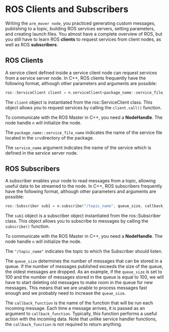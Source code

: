 # ROS Clients and Subscribers

Writing the `arm_mover node`, you practiced generating custom messages, publishing to a topic, building ROS services servers, setting parameters, and creating launch files. You almost have a complete overview of ROS, but you still have to learn ROS **clients** to request services from client nodes, as well as ROS **subscribers**.

## ROS Clients

A service client defined inside a service client node can request services from a service server node. In C++, ROS clients frequently have the following format, although other parameters and arguments are possible:

```C++
ros::ServiceClient client = n.serviceClient<package_name::service_file_name>("service_name");
```

The `client` object is instantiated from the ros::ServiceClient class. This object allows you to request services by calling the `client.call()` function.

To communicate with the ROS Master in C++, you need a **NodeHandle**. The node handle `n` will initialize the node.

The `package_name::service_file_name` indicates the name of the service file located in the `srv`directory of the package.

The `service_name` argument indicates the name of the service which is defined in the service server node.

## ROS Subscribers

A subscriber enables your node to read messages from a topic, allowing useful data to be streamed to the node. In C++, ROS subscribers frequently have the following format, although other parameters and arguments are possible:

```C++
ros::Subscriber sub1 = n.subscribe("/topic_name", queue_size, callback_function);
```

The `sub1` object is a subscriber object instantiated from the ros::Subscriber class. This object allows you to subscribe to messages by calling the `subscribe()` function.

To communicate with the ROS Master in C++, you need a **NodeHandle**. The node handle `n` will initialize the node.

The `"/topic_name"` indicates the topic to which the Subscriber should listen.

The `queue_size` determines the number of messages that can be stored in a queue. If the number of messages published exceeds the size of the queue, the oldest messages are dropped. As an example, if the `queue_size` is set to 100 and the number of messages stored in the queue is equal to 100, we will have to start deleting old messages to make room in the queue for new messages. This means that we are unable to process messages fast enough and we probably need to increase the `queue_size`.

The `callback_function` is the name of the function that will be run each incoming message. Each time a message arrives, it is passed as an argument to `callback_function`. Typically, this function performs a useful action with the incoming data. Note that unlike service handler functions, the `callback_function` is not required to return anything.
